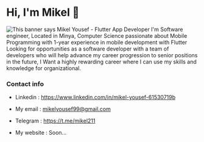 
# Hi, I'm Mikel 👋 

<img src="https://github.com/mikelyousef/mikelyousef/blob/main/header-01.jpg" alt="This banner says Mikel Yousef - Flutter App Developer ">
I'm Software engineer, Located in Minya, Computer Science passionate about Mobile Programming with 1-year experience in mobile development with Flutter Looking for opportunities as a software developer with a team of developers who will help advance my career progression to senior positions in the future, I Want a highly rewarding career where I can use my skills and knowledge for organizational.

### Contact info 
- Linkedin :
https://www.linkedin.com/in/mikel-yousef-61530719b

- My email :
mikelyousef99@gmail.com

- Telegram :
https://t.me/mikel211

- My website : 
   Soon...
